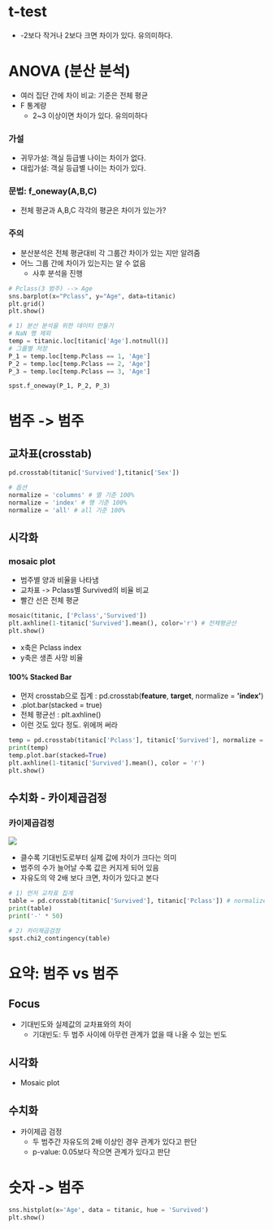 
# t-test
- -2보다 작거나 2보다 크면 차이가 있다. 유의미하다.

# ANOVA (분산 분석)
- 여러 집단 간에 차이 비교: 기준은 전체 평균
- F 통계량
	- 2~3 이상이면 차이가 있다. 유의미하다

### 가설
- 귀무가설: 객실 등급별 나이는 차이가 없다.
- 대립가설: 객실 등급별 나이는 차이가 있다.
### 문법: f_oneway(A,B,C)
- 전체 평균과 A,B,C 각각의 평균은 차이가 있는가?

### 주의
- 분산분석은 전체 평균대비 각 그룹간 차이가 있는 지만 알려줌
- 어느 그룹 간에 차이가 있는지는 알 수 없음
	- 사후 분석을 진행

```python
# Pclass(3 범주) --> Age
sns.barplot(x="Pclass", y="Age", data=titanic)
plt.grid()
plt.show()
```

```python
# 1) 분산 분석을 위한 데이터 만들기
# NaN 행 제외
temp = titanic.loc[titanic['Age'].notnull()]
# 그룹별 저장
P_1 = temp.loc[temp.Pclass == 1, 'Age']
P_2 = temp.loc[temp.Pclass == 2, 'Age']
P_3 = temp.loc[temp.Pclass == 3, 'Age']

spst.f_oneway(P_1, P_2, P_3)
```




# 범주 -> 범주

## 교차표(crosstab)
```python
pd.crosstab(titanic['Survived'],titanic['Sex'])

# 옵션
normalize = 'columns' # 열 기준 100%
normalize = 'index' # 행 기준 100%
normalize = 'all' # all 기준 100%
```

## 시각화
### mosaic plot
- 범주별 양과 비율을 나타냄
- 교차표 -> Pclass별 Survived의 비율 비교
- 빨간 선은 전체 평균

```python
mosaic(titanic, ['Pclass','Survived'])
plt.axhline(1-titanic['Survived'].mean(), color='r') # 전체평균선
plt.show()
```
- x축은 Pclass index
- y축은 생존 사망 비율



#### 100% Stacked Bar
- 먼저 crosstab으로 집계 : pd.crosstab(**feature**, **target**, normalize = **'index'**)
- .plot.bar(stacked = true)
- 전체 평균선 : plt.axhline()
- 이런 것도 있다 정도. 위에꺼 써라
```python
temp = pd.crosstab(titanic['Pclass'], titanic['Survived'], normalize = 'index')
print(temp)
temp.plot.bar(stacked=True)
plt.axhline(1-titanic['Survived'].mean(), color = 'r')
plt.show()
```



## 수치화 - 카이제곱검정

### 카이제곱검정
![](https://i.imgur.com/c3ezVj2.png)

- 클수록 기대빈도로부터 실제 값에 차이가 크다는 의미
- 범주의 수가 늘어날 수록 값은 커지게 되어 있음
- 자유도의 약 2배 보다 크면, 차이가 있다고 본다
```python
# 1) 먼저 교차표 집계
table = pd.crosstab(titanic['Survived'], titanic['Pclass']) # normalize 쓰면 안됨
print(table)
print('-' * 50)

# 2) 카이제곱검정
spst.chi2_contingency(table)
```





# 요약: 범주 vs 범주
## Focus
- 기대빈도와 실제값의 교차표와의 차이
	- 기대빈도: 두 범주 사이에 아무런 관계가 없을 때 나올 수 있는 빈도

## 시각화
- Mosaic plot

## 수치화
- 카이제곱 검정
	- 두 범주간 자유도의 2배 이상인 경우 관계가 있다고 판단
	- p-value: 0.05보다 작으면 관계가 있다고 판단




# 숫자 -> 범주

```python
sns.histplot(x='Age', data = titanic, hue = 'Survived')
plt.show()
```

